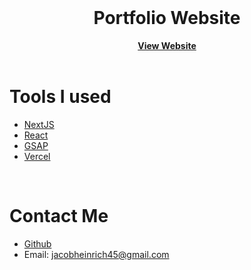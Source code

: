 <br />
<div align="center">
<h1>Portfolio Website</h1>
<a href="https://jacoheinportfolio.vercel.app/" target="_blank" ><strong>View Website</strong></a>
</div>
<br/>

# Tools I used
* [NextJS](https://nextjs.org/)
* [React](https://react.dev/)
* [GSAP](https://gsap.com/)
* [Vercel](https://vercel.com/)
<br />


# Contact Me
* [Github](https://github.com/)
* Email: jacobheinrich45@gmail.com

